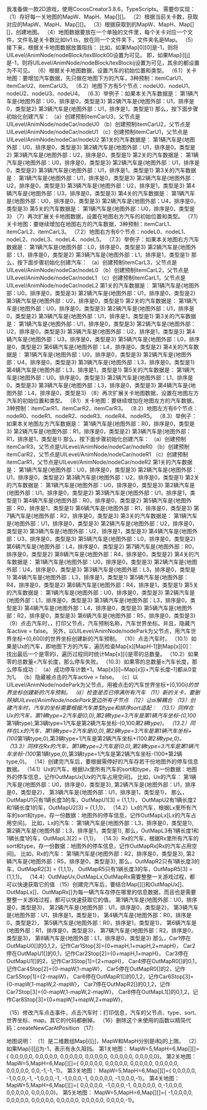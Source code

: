 我准备做一款2D游戏，使用CocosCreator3.8.6，TypeScripts。
需要你实现：
（1）存好每一关地图的MapW、MapH、Map[][]。
（2）根据当前关卡数，获取对应的MapW、MapH、Map[][]。
（3）根据获取到的MapW、MapH、Map[][]，创建地图。
（4）地图数据要放在一个单独的文件里，每个关卡对应一个文件，文件名是关卡数比如lv1.ts，放在同一个文件夹下，文件夹名是Map。
（5）接下来，根据关卡地图数据放置阻挡：
    比如，如果Map[0][0]是-1，则将UILevel/AnimNode/nodeBlock/texBlock00设置为可见。
    即，如果Map[i][j]是-1，则将UILevel/AnimNode/nodeBlock/texBlockij设置为可见，其余的都设置为不可见。
（6）根据关卡地图数据，设置汽车的初始位置和类型。
    （6.1）关卡地图：要增加汽车数据，先只做在地图下方的汽车，3种预制：itemCarU1、itemCarU2、itemCarU3。
    （6.2）地图下方有5个节点：nodeU0、nodeU1、nodeU2、nodeU3、nodeU4。
    （6.3）举例子：如果本关汽车数据是：
        第1辆汽车是{地图外部：U0，排序是0，类型是3}
        第2辆汽车是{地图外部：U1，排序是0，类型是2}
        第3辆汽车是{地图外部：U1，排序是1，类型是1}
        那么，按下面步骤初始化创建汽车：
        （a）创建预制itemCarU3，父节点是UILevel/AnimNode/nodeCar/nodeU0
        （b）创建预制itemCarU2，父节点是UILevel/AnimNode/nodeCar/nodeU1
        （c）创建预制itemCarU1，父节点是UILevel/AnimNode/nodeCar/nodeU2
    第1关的汽车数据是：
        第1辆汽车是{地图外部：U0，排序是0，类型是3}
        第2辆汽车是{地图外部：U1，排序是0，类型是2}
        第3辆汽车是{地图外部：U2，排序是0，类型是1}
    第2关的汽车数据是：
        第1辆汽车是{地图外部：U0，排序是0，类型是3}
        第2辆汽车是{地图外部：U1，排序是0，类型是2}
        第3辆汽车是{地图外部：U1，排序是1，类型是1}
    第3关的汽车数据是：
        第1辆汽车是{地图外部：U1，排序是0，类型是3}
        第2辆汽车是{地图外部：U2，排序是0，类型是3}
        第3辆汽车是{地图外部：U2，排序是1，类型是3}
        第4辆汽车是{地图外部：U3，排序是0，类型是3}
    第4关的汽车数据是：
        第1辆汽车是{地图外部：U0，排序是0，类型是3}
        第2辆汽车是{地图外部：U4，排序是0，类型是3}
    第5关的汽车数据是：
        第1辆汽车是{地图外部：U0，排序是0，类型是3}
（7）再次扩展关卡地图数据，设置在地图右方汽车的初始位置和类型。
    （7.1）关卡地图：要继续增加在地图右方的汽车数据，3种预制：itemCarL1、itemCarL2、itemCarL3。
    （7.2）地图右方有6个节点：nodeL0、nodeL1、nodeL2、nodeL3、nodeL4、nodeL5。
    （7.3）举例子：如果本关地图右方汽车数据是：
        第1辆汽车是{地图外部：L0，排序是0，类型是3}
        第2辆汽车是{地图外部：L1，排序是0，类型是2}
        第3辆汽车是{地图外部：L1，排序是1，类型是1}
        那么，按下面步骤初始化创建汽车：
        （a）创建预制itemCarL3，父节点是UILevel/AnimNode/nodeCar/nodeL0
        （b）创建预制itemCarL2，父节点是UILevel/AnimNode/nodeCar/nodeL1
        （c）创建预制itemCarL1，父节点是UILevel/AnimNode/nodeCar/nodeL2
    第1关的汽车数据是：
        第1辆汽车是{地图外部：U0，排序是0，类型是3}
        第2辆汽车是{地图外部：U1，排序是0，类型是2}
        第3辆汽车是{地图外部：U2，排序是0，类型是1}
    第2关的汽车数据是：
        第1辆汽车是{地图外部：U0，排序是0，类型是3}
        第2辆汽车是{地图外部：U1，排序是0，类型是2}
        第3辆汽车是{地图外部：U1，排序是1，类型是1}
    第3关的汽车数据是：
        第1辆汽车是{地图外部：U1，排序是0，类型是3}
        第2辆汽车是{地图外部：U2，排序是0，类型是3}
        第3辆汽车是{地图外部：U2，排序是1，类型是3}
        第4辆汽车是{地图外部：U3，排序是0，类型是3}
        第5辆汽车是{地图外部：L0，排序是0，类型是2}
        第6辆汽车是{地图外部：L4，排序是0，类型是2}
    第4关的汽车数据是：
        第1辆汽车是{地图外部：U0，排序是0，类型是3}
        第2辆汽车是{地图外部：U4，排序是0，类型是3}
        第3辆汽车是{地图外部：L3，排序是0，类型是1}
        第4辆汽车是{地图外部：L3，排序是1，类型是1}
    第5关的汽车数据是：
        第1辆汽车是{地图外部：U0，排序是0，类型是3}
        第2辆汽车是{地图外部：L1，排序是0，类型是3}
        第3辆汽车是{地图外部：L3，排序是0，类型是3}
        第4辆汽车是{地图外部：L4，排序是0，类型是3}
（8）再次扩展关卡地图数据，设置在地图左方汽车的初始位置和类型。
    （8.1）关卡地图：要继续增加在地图左方的汽车数据，3种预制：itemCarR1、itemCarR2、itemCarR3。
    （8.2）地图左方有6个节点：nodeR0、nodeR1、nodeR2、nodeR3、nodeR4、nodeR5。
    （8.3）举例子：如果本关地图左方汽车数据是：
        第1辆汽车是{地图外部：R0，排序是0，类型是3}
        第2辆汽车是{地图外部：R1，排序是0，类型是2}
        第3辆汽车是{地图外部：R1，排序是1，类型是1}
        那么，按下面步骤初始化创建汽车：
        （a）创建预制itemCarR3，父节点是UILevel/AnimNode/nodeCar/nodeR0
        （b）创建预制itemCarR2，父节点是UILevel/AnimNode/nodeCar/nodeR1
        （c）创建预制itemCarR1，父节点是UILevel/AnimNode/nodeCar/nodeR2
    第1关的汽车数据是：
        第1辆汽车是{地图外部：U0，排序是0，类型是3}
        第2辆汽车是{地图外部：U1，排序是0，类型是2}
        第3辆汽车是{地图外部：U2，排序是0，类型是1}
    第2关的汽车数据是：
        第1辆汽车是{地图外部：U0，排序是0，类型是3}
        第2辆汽车是{地图外部：U1，排序是0，类型是2}
        第3辆汽车是{地图外部：U1，排序是1，类型是1}
        第4辆汽车是{地图外部：R0，排序是0，类型是2}
        第5辆汽车是{地图外部：R0，排序是1，类型是1}
        第6辆汽车是{地图外部：R1，排序是0，类型是3}
        第7辆汽车是{地图外部：R2，排序是0，类型是3}
    第3关的汽车数据是：
        第1辆汽车是{地图外部：U1，排序是0，类型是3}
        第2辆汽车是{地图外部：U2，排序是0，类型是3}
        第3辆汽车是{地图外部：U2，排序是1，类型是3}
        第4辆汽车是{地图外部：U3，排序是0，类型是3}
        第5辆汽车是{地图外部：L0，排序是0，类型是2}
        第6辆汽车是{地图外部：L4，排序是0，类型是2}
        第7辆汽车是{地图外部：R0，排序是0，类型是2}
        第8辆汽车是{地图外部：R4，排序是0，类型是2}
    第4关的汽车数据是：
        第1辆汽车是{地图外部：U0，排序是0，类型是3}
        第2辆汽车是{地图外部：U4，排序是0，类型是3}
        第3辆汽车是{地图外部：L3，排序是0，类型是1}
        第4辆汽车是{地图外部：L3，排序是1，类型是1}
        第5辆汽车是{地图外部：R4，排序是0，类型是2}
        第6辆汽车是{地图外部：R4，排序是1，类型是1}
    第5关的汽车数据是：
        第1辆汽车是{地图外部：U0，排序是0，类型是3}
        第2辆汽车是{地图外部：L1，排序是0，类型是3}
        第3辆汽车是{地图外部：L3，排序是0，类型是3}
        第4辆汽车是{地图外部：L4，排序是0，类型是3}
        第5辆汽车是{地图外部：R2，排序是0，类型是3}
        第6辆汽车是{地图外部：R5，排序是0，类型是3}
（9）点击汽车时，，打印父节点，汽车预制名称，汽车世界坐标。并且，隐藏汽车active = false。
    另外，以UILevel/AnimNode/nodePark为父节点，用汽车世界坐标+(0,600)的世界坐标创建新的汽车预制。
（10）点击汽车时，
        （10.1）如果是Ux的汽车，即地图下方的汽车，遍历检查Map[x][MapH-1]到Map[x][0]：
                找出最后一个是零的i，遍历过程同时统计Map[x][i]是零的总数量。
        （10.2）如果零的总数量<汽车长度，那么停车失败。
        （10.3）如果零的总数量≥汽车长度，那么停车成功：
            （a）成功停车计数+1。Map[x][i]~Map[x][i+汽车长度–1]都从0变为1。
            （b）隐藏被点击的汽车active = false。
            （c）以UILevel/AnimNode/nodePark为父节点，用被点击的汽车世界坐标+(0,100*i)的世界坐标创建新的汽车预制。
            （d）检查是否已停满所有汽车
（11）新的关卡，要删除掉UILevel/AnimNode/nodePark里边所有子节点
（12）让ai解耦合
（13）创建汽车时，汽车的坐标需要根据汽车类型type和排序sort适配：
    （13.1）同样在Ux的汽车，第1辆type=2汽车是(0,0),第2辆type=3汽车是第1辆汽车坐标-(0,100*第1辆type),第3辆type=1汽车是第2辆汽车坐标-(0,100*第2辆type)。
    （13.2）同样在Lx的汽车，第1辆type=2汽车是(0,0),第2辆type=3汽车是第1辆汽车坐标+(100*第1辆type,0),第3辆type=1汽车是第2辆汽车坐标+(100*第2辆type,0)。
    （13.3）同样在Rx的汽车，第1辆type=2汽车是(0,0),第2辆type=3汽车是第1辆汽车坐标-(100*第1辆type,0),第3辆type=1汽车是第2辆汽车坐标-(100*第2辆type,0)。
（14）创建完汽车后，要根据需停好的汽车存若干份地图外的停车信息数据。
    （14.1）Ux的汽车，根据Ux里所有汽车的sort和type，存一份数据：地图外的停车信息，记作OutMapUx[Ux的汽车占用空间]。
        比如，Ux的汽车：
            第1辆汽车是{地图外部：U0，排序是0，类型是3},
            第2辆汽车是{地图外部：U1，排序是0，类型是2}，
            第3辆汽车是{地图外部：U1，排序是1，类型是1}，
        那么，OutMapU1只有1辆长度3的车，OutMapU1[3] = {1,1,1}，
            OutMapU2有1辆长度2和1辆长度1的车，OutMapU2[3] = {1,1,1}，
    （14.2）Lx的汽车，根据Lx里所有汽车的sort和type，存一份数据：地图外的停车信息，记作OutMapLx[Lx的汽车占用空间]。
        比如，Lx的汽车：
            第1辆汽车是{地图外部：L3，排序是0，类型是1},
            第2辆汽车是{地图外部：L3，排序是1，类型是1},
        那么，OutMapL3有1辆长度1和1辆长度1的车，OutMapL3[2] = {1,1}，
    （14.3）Rx的汽车，根据Rx里所有汽车的sort和type，存一份数据：地图外的停车信息，记作OutMapRx[Rx的汽车占用空间]。
        比如，Rx的汽车：
            第1辆汽车是{地图外部：R2，排序是0，类型是3},
            第2辆汽车是{地图外部：R5，排序是0，类型是3},
        那么，OutMapR2只有1辆长度3的车，OutMapR2[3] = {1,1,1}，
            OutMapR5只有1辆长度3的车，OutMapR5[3] = {1,1,1}。
    （14.4）OutMapUx,OutMapLx,OutMapRx需要整整一关游戏过程，都可以快速获取它的值
（15）创建完汽车后，要结合Map[][]和OutMapUx[]、OutMapLx[]、OutMapRx[]为每一辆汽车存停在哪里的信息数据，而且也是需要整整一关游戏过程，都可以快速获取它的值。
    第1辆汽车是{地图外部：U0，排序是0，类型是3}，
    第2辆汽车是{地图外部：U1，排序是0，类型是2}，
    第3辆汽车是{地图外部：U1，排序是1，类型是1}，
    第4辆汽车是{地图外部：R0，排序是0，类型是2}，
    第5辆汽车是{地图外部：R0，排序是1，类型是1}，
    第6辆汽车是{地图外部：R1，排序是0，类型是3}，
    第7辆汽车是{地图外部：R2，排序是0，类型是3}，
    第8辆汽车是{地图外部：L1，排序是0，类型是3}
    那么，Car1停在OutMapU0[]的0,1,2，记作Car1Stop[3]={0+mapH,1+mapH,2+mapH}，
        Car2停在OutMapU1[]的0,1，记作Car2Stop[2]={0+mapH,1+mapH}，
        Car3停在OutMapU1[]的2，记作Car3Stop[1]={2+mapH}，
        Car4停在OutMapR0[]的0,1，记作Car4Stop[2]={0-mapW,1-mapW}，
        Car5停在OutMapR0[]的2，记作Car5Stop[1]={2-mapW}，
        Car6停在OutMapR1[]的0,1,2，记作Car6Stop[3]={0-mapW,1-mapW,2-mapW}，
        Car7停在OutMapR2[]的0,1,2，记作Car7Stop[3]={0-mapW,1-mapW,2-mapW}，
        Car8停在OutMapL1[]的0,1,2，记作Car8Stop[3]={0+mapW,1+mapW,2+mapW}，

（15）修改汽车点击事件，点击汽车时：打印信息，汽车的父节点、type、sort、世界坐标、map。其它的代码都删掉。
（16）删除这个未使用的函数以精简代码：createNewCarAtPosition
（17）


地图说明：
（1）是二维数组Map[i][j]，MapW和MapH分别是i和j的上限。
（2）如果Map[i][j]为-1，表示有永久阻挡。
第1关地图：
MapW=5,MapH=6,Map[][]={
    0,0,0,0,0,
    0,0,0,0,0,
    0,0,0,0,0,
    0,0,0,0,0,
    0,0,0,0,0,
    0,0,0,0,0}。
第2关地图：
MapW=5,MapH=6,Map[][]={
    0,0,0,0,0,
    0,0,0,0,0,
    0,0,0,0,0,
    0,0,0,0,0,
    0,0,0,0,0,
    0,0,-1,-1,-1}。
第3关地图：
MapW=5,MapH=6,Map[][]={
    0,0,0,0,0,
    -1,0,0,0,-1,
    -1,0,0,0,-1,
    -1,0,0,0,-1,
    0,0,0,0,0,
    -1,0,0,0,-1}。
第4关地图：
MapW=5,MapH=6,Map[][]={
    0,0,0,0,0,
    -1,0,0,0,-1,
    0,0,0,0,0,
    0,-1,0,0,0,
    0,0,0,0,0,
    0,0,0,0,0}。
第5关地图：
MapW=5,MapH=6,Map[][]={
    -1,0,0,0,0,
    0,0,0,0,0,
    0,0,0,0,0,
    0,0,0,0,0,
    0,0,0,0,0,
    0,0,0,0,-1}。
